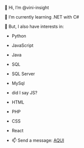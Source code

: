 👋 Hi, I’m @vini-insight

🌱 I’m currently learning .NET with C#

👀 But, I also have interests in:

- Python
- JavaScript
- Java
- SQL
- SQL Server
- MySql
- did I say JS?
- HTML
- PHP
- CSS
- React

- 📫 Send a message: [AQUI](https://www.linkedin.com/in/vini-insight)

<!---
vini-insight/vini-insight is a ✨ special ✨ repository because its `README.md` (this file) appears on your GitHub profile.
You can click the Preview link to take a look at your changes.
--->
